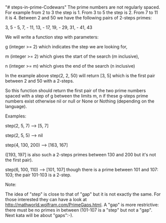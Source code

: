 "# steps-in-prime-Codewars" 
The prime numbers are not regularly spaced. For example from 2 to 3 the step is 1. From 3 to 5 the step is 2. From 7 to 11 it is 4. Between 2 and 50 we have the following pairs of 2-steps primes:

3, 5 - 5, 7, - 11, 13, - 17, 19, - 29, 31, - 41, 43

We will write a function step with parameters:

g (integer >= 2) which indicates the step we are looking for,

m (integer >= 2) which gives the start of the search (m inclusive),

n (integer >= m) which gives the end of the search (n inclusive)

In the example above step(2, 2, 50) will return [3, 5] which is the first pair between 2 and 50 with a 2-steps.

So this function should return the first pair of the two prime numbers spaced with a step of g between the limits m, n if these g-steps prime numbers exist otherwise nil or null or None or Nothing (depending on the language).

Examples:

step(2, 5, 7) --> [5, 7]

step(2, 5, 5) --> nil

step(4, 130, 200) --> [163, 167]

([193, 197] is also such a 2-steps primes between 130 and 200 but it's not the first pair).

step(6, 100, 110) --> [101, 107] though there is a prime between 101 and 107: 103; the pair 101-103 is a 2-step.

Note:

The idea of "step" is close to that of "gap" but it is not exactly the same. For those interested they can have a look at http://mathworld.wolfram.com/PrimeGaps.html. A "gap" is more restrictive: there must be no primes in between (101-107 is a "step" but not a "gap". Next kata will be about "gaps":-).
